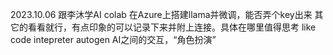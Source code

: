 2023.10.06
跟李沐学AI colab
在Azure上搭建llama并微调，能否弄个key出来
其它的看看就行，有点印象的可以记录下来并附上连接。具体在哪里值得思考
 like 
 code intepreter
 autogen AI之间的交互，“角色扮演”
